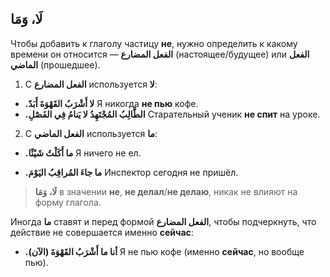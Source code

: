 ﻿لَا، وَمَا
-
Чтобы добавить к глаголу частицу **не**, нужно определить к какому времени он относится — **الفعل المضارع** (настоящее/будущее) или **الفعل الماضي** (прошедшее).

1. С **الفعل المضارع** используется **لا**:

-  **.لا أَشْرَبُ القَهْوَةَ أَبَدً**
 Я никогда **не пью** кофе.
- **.الطَّالِبُ المُجْتَهِدُ لا يَنامُ فِي الفَصْلِ**
Старательный ученик **не спит** на уроке.
    
2. С **الفعل الماضي** используется **ما**:

-   **.ما أَكَلْتُ شَيْئًا**
Я ничего не ел.
    
-   **.ما جاءَ المُراقِبُ اليَوْمَ**
Инспектор сегодня не пришёл.

   

> **لَا، وَمَا** в значении **не**, **не делал**/**не делаю**, никак не влияют на форму глагола.

Иногда **ما** ставят и перед формой **الفعل المضارع**, чтобы подчеркнуть, что действие не совершается именно **сейчас**:

-   **.أنا ما أَشْرَبُ القَهْوَةَ (الآن)**
Я не пью кофе (именно **сейчас**, но вообще пью).


